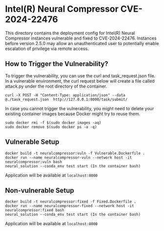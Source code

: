 # Intel(R) Neural Compressor CVE-2024-22476

This directory contains the deployment config for Intel(R) Neural Compressor instances vulnerable and fixed to CVE-2024-22476. Instances before version 2.5.0 may allow an unauthenticated user to potentially enable escalation of privilege via remote access.

## How to Trigger the Vulnerability?

To trigger the vulnerability, you can use the curl and task_request.json file. In a vulnerable environment, the curl request below will create a file called attack.py under the root directory of the container.

```
curl -X POST -H "Content-Type: application/json" --data @./task_request.json  http://127.0.0.1:8000/task/submit/
```

In case you cannot trigger the vulnerability, you might need to delete your existing container images because Docker might try to reuse them.

```
sudo docker rmi -f $(sudo docker images -aq)
sudo docker remove $(sudo docker ps -a -q)
```

## Vulnerable Setup

```
docker build -t neuralcompressor:vuln -f Vulnerable.Dockerfile .
docker run --name neuralcompressor-vuln --network host -it neuralcompressor:vuln bash
neural_solution --conda_env test start (In the container bash)
```

Application will be available at `localhost:8000`

## Non-vulnerable Setup

```
docker build -t neuralcompressor:fixed -f Fixed.Dockerfile .
docker run --name neuralcompressor-fixed --network host -it neuralcompressor:fixed bash
neural_solution --conda_env test start (In the container bash)
```

Application will be available at `localhost:8000`
